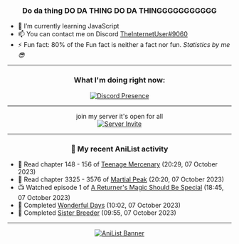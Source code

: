 <div align="center">

### Do da thing DO DA THING DO DA THINGGGGGGGGGGG
</div>

- 🌱 I’m currently learning JavaScript
- 📫 You can contact me on Discord [TheInternetUser#9060](https://discord.com/users/534117072796385300)
- ⚡ Fun fact: 80% of the Fun fact is neither a fact nor fun. _Statistics by me 😎_
<hr>

<div align="center">

### What I'm doing right now:
[![Discord Presence](https://lanyard.cnrad.dev/api/534117072796385300)](https://discord.com/users/534117072796385300)
<hr>

join my server it's open for all <br>
[![Server Invite](https://invidget.switchblade.xyz/bfYgVHxrSs)](https://discord.gg/bfYgVHxrSs)

<hr>
  
### 🌸 My recent AniList activity

</div>

<!-- ANILIST_ACTIVITY:start -->

-   📖 Read chapter 148 - 156 of [Teenage Mercenary](https://anilist.co/manga/126297) (20:29, 07 October 2023)
-   📖 Read chapter 3325 - 3576 of [Martial Peak](https://anilist.co/manga/104494) (20:20, 07 October 2023)
-   📺 Watched episode 1 of [A Returner's Magic Should Be Special](https://anilist.co/anime/163142) (18:45, 07 October 2023)
-   📖 Completed [Wonderful Days](https://anilist.co/manga/94183) (10:02, 07 October 2023)
-   📖 Completed [Sister Breeder](https://anilist.co/manga/92365) (09:55, 07 October 2023)

<!-- ANILIST_ACTIVITY:end -->
<hr>

<div align="center">

[![AniList Banner](https://img.anili.st/User/929966)](https://anilist.co/user/TheInternetUser)

<!-- ![Profile views](https://gpvc.arturio.dev/TheInternetUse7) Since 2023-01-09 -->
<br>


</div>
